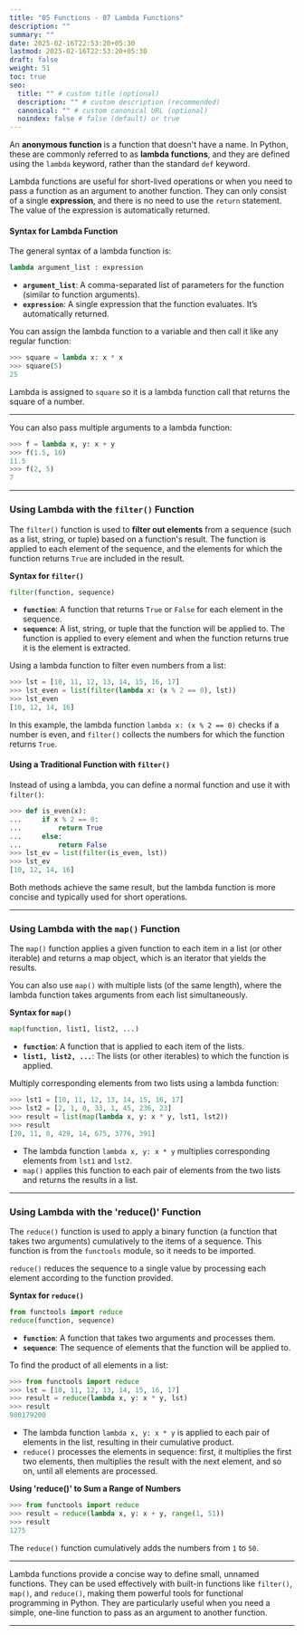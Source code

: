 ```yaml
---
title: "05 Functions - 07 Lambda Functions"
description: ""
summary: ""
date: 2025-02-16T22:53:20+05:30
lastmod: 2025-02-16T22:53:20+05:30
draft: false
weight: 51
toc: true
seo:
  title: "" # custom title (optional)
  description: "" # custom description (recommended)
  canonical: "" # custom canonical URL (optional)
  noindex: false # false (default) or true
---
```





An **anonymous function** is a function that doesn't have a name. In Python, these are commonly referred to as **lambda functions**, and they are defined using the `lambda` keyword, rather than the standard `def` keyword.

Lambda functions are useful for short-lived operations or when you need to pass a function as an argument to another function. They can only consist of a single **expression**, and there is no need to use the `return` statement. The value of the expression is automatically returned.

#### **Syntax for Lambda Function**

The general syntax of a lambda function is:

```python
lambda argument_list : expression
```

- **`argument_list`**: A comma-separated list of parameters for the function (similar to function arguments).
- **`expression`**: A single expression that the function evaluates. It’s automatically returned.

You can assign the lambda function to a variable and then call it like any regular function:
```python
>>> square = lambda x: x * x
>>> square(5)
25
```

Lambda is assigned to `square` so it is a lambda function call that returns the square of a number.

___

You can also pass multiple arguments to a lambda function:

```python
>>> f = lambda x, y: x + y
>>> f(1.5, 10)
11.5
>>> f(2, 5)
7
```

---

### **Using Lambda with the `filter()` Function**

The `filter()` function is used to **filter out elements** from a sequence (such as a list, string, or tuple) based on a function's result. The function is applied to each element of the sequence, and the elements for which the function returns `True` are included in the result.


**Syntax for `filter()`**
```python
filter(function, sequence)
```

- **`function`**: A function that returns `True` or `False` for each element in the sequence.
- **`sequence`**: A list, string, or tuple that the function will be applied to.
The function is applied to every element and when  the function returns true it is the element is extracted.

Using a lambda function to filter even numbers from a list:

```python
>>> lst = [10, 11, 12, 13, 14, 15, 16, 17]
>>> lst_even = list(filter(lambda x: (x % 2 == 0), lst))
>>> lst_even
[10, 12, 14, 16]
```

In this example, the lambda function `lambda x: (x % 2 == 0)` checks if a number is even, and `filter()` collects the numbers for which the function returns `True`.

#### **Using a Traditional Function with `filter()`**

Instead of using a lambda, you can define a normal function and use it with `filter()`:

```python
>>> def is_even(x):
...     if x % 2 == 0:
...         return True
...     else:
...         return False
>>> lst_ev = list(filter(is_even, lst))
>>> lst_ev
[10, 12, 14, 16]
```

Both methods achieve the same result, but the lambda function is more concise and typically used for short operations.

---

### **Using Lambda with the `map()` Function**

The `map()` function applies a given function to each item in a list (or other iterable) and returns a map object, which is an iterator that yields the results.

You can also use `map()` with multiple lists (of the same length), where the lambda function takes arguments from each list simultaneously.


**Syntax for `map()`**
```python
map(function, list1, list2, ...)
```

- **`function`**: A function that is applied to each item of the lists.
- **`list1, list2, ...`**: The lists (or other iterables) to which the function is applied.

Multiply corresponding elements from two lists using a lambda function:

```python
>>> lst1 = [10, 11, 12, 13, 14, 15, 16, 17]
>>> lst2 = [2, 1, 0, 33, 1, 45, 236, 23]
>>> result = list(map(lambda x, y: x * y, lst1, lst2))
>>> result
[20, 11, 0, 429, 14, 675, 3776, 391]
```

- The lambda function `lambda x, y: x * y` multiplies corresponding elements from `lst1` and `lst2`.
- `map()` applies this function to each pair of elements from the two lists and returns the results in a list.

---

### **Using Lambda with the 'reduce()' Function**

The `reduce()` function is used to apply a binary function (a function that takes two arguments) cumulatively to the items of a sequence. This function is from the `functools` module, so it needs to be imported.

`reduce()` reduces the sequence to a single value by processing each element according to the function provided.


**Syntax for `reduce()`**
```python
from functools import reduce
reduce(function, sequence)
```

- **`function`**: A function that takes two arguments and processes them.
- **`sequence`**: The sequence of elements that the function will be applied to.


To find the product of all elements in a list:

```python
>>> from functools import reduce
>>> lst = [10, 11, 12, 13, 14, 15, 16, 17]
>>> result = reduce(lambda x, y: x * y, lst)
>>> result
980179200
```

- The lambda function `lambda x, y: x * y` is applied to each pair of elements in the list, resulting in their cumulative product.
- `reduce()` processes the elements in sequence: first, it multiplies the first two elements, then multiplies the result with the next element, and so on, until all elements are processed.


**Using 'reduce()' to Sum a Range of Numbers**

```python
>>> from functools import reduce
>>> result = reduce(lambda x, y: x + y, range(1, 51))
>>> result
1275
```
The `reduce()` function cumulatively adds the numbers from `1` to `50`.

---


Lambda functions provide a concise way to define small, unnamed functions. They can be used effectively with built-in functions like `filter()`, `map()`, and `reduce()`, making them powerful tools for functional programming in Python. They are particularly useful when you need a simple, one-line function to pass as an argument to another function.


___

